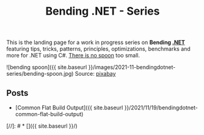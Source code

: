 ﻿---
layout: post
title: Bending .NET - Series
---
This is the landing page for a work in progress series on **Bending [.NET](https://dot.net)** 
featuring tips, tricks, patterns, principles, optimizations, benchmarks and more for .NET 
using C#. [There is no spoon](https://www.google.com/search?q=there+is+no+spoon) too small.

![bending spoon]({{ site.baseurl }}/images/2021-11-bendingdotnet-series/bending-spoon.jpg)
Source: [pixabay](https://pixabay.com/photos/spoon-spoon-bending-bent-1717469/)

## Posts

* [Common Flat Build Output]({{ site.baseurl }}/2021/11/19/bendingdotnet-common-flat-build-output)

[//]: # * []({{ site.baseurl }}/)